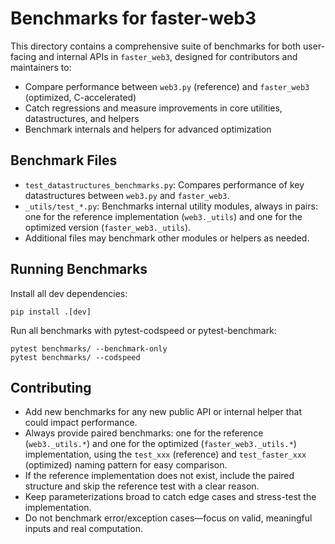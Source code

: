 # Benchmarks for faster-web3

This directory contains a comprehensive suite of benchmarks for both user-facing and internal APIs in `faster_web3`, designed for contributors and maintainers to:

- Compare performance between `web3.py` (reference) and `faster_web3` (optimized, C-accelerated)
- Catch regressions and measure improvements in core utilities, datastructures, and helpers
- Benchmark internals and helpers for advanced optimization

## Benchmark Files

- `test_datastructures_benchmarks.py`: Compares performance of key datastructures between `web3.py` and `faster_web3`.
- `_utils/test_*.py`: Benchmarks internal utility modules, always in pairs: one for the reference implementation (`web3._utils`) and one for the optimized version (`faster_web3._utils`).
- Additional files may benchmark other modules or helpers as needed.

## Running Benchmarks

Install all dev dependencies:

```
pip install .[dev]
```

Run all benchmarks with pytest-codspeed or pytest-benchmark:

```
pytest benchmarks/ --benchmark-only
pytest benchmarks/ --codspeed
```

## Contributing

- Add new benchmarks for any new public API or internal helper that could impact performance.
- Always provide paired benchmarks: one for the reference (`web3._utils.*`) and one for the optimized (`faster_web3._utils.*`) implementation, using the `test_xxx` (reference) and `test_faster_xxx` (optimized) naming pattern for easy comparison.
- If the reference implementation does not exist, include the paired structure and skip the reference test with a clear reason.
- Keep parameterizations broad to catch edge cases and stress-test the implementation.
- Do not benchmark error/exception cases—focus on valid, meaningful inputs and real computation.
